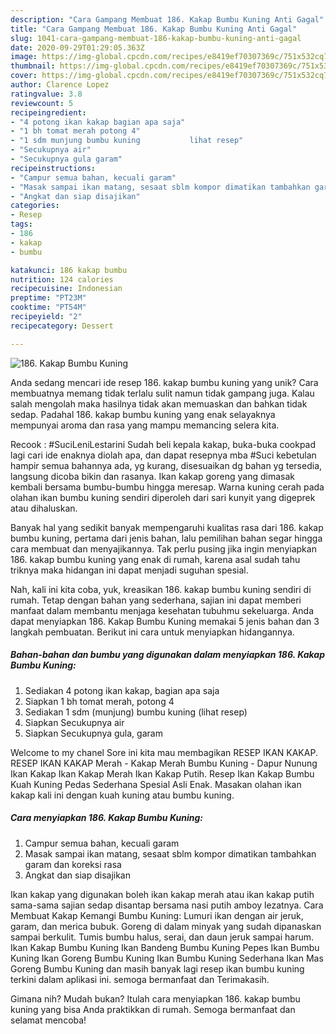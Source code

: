 ```yaml
---
description: "Cara Gampang Membuat 186. Kakap Bumbu Kuning Anti Gagal"
title: "Cara Gampang Membuat 186. Kakap Bumbu Kuning Anti Gagal"
slug: 1041-cara-gampang-membuat-186-kakap-bumbu-kuning-anti-gagal
date: 2020-09-29T01:29:05.363Z
image: https://img-global.cpcdn.com/recipes/e8419ef70307369c/751x532cq70/186-kakap-bumbu-kuning-foto-resep-utama.jpg
thumbnail: https://img-global.cpcdn.com/recipes/e8419ef70307369c/751x532cq70/186-kakap-bumbu-kuning-foto-resep-utama.jpg
cover: https://img-global.cpcdn.com/recipes/e8419ef70307369c/751x532cq70/186-kakap-bumbu-kuning-foto-resep-utama.jpg
author: Clarence Lopez
ratingvalue: 3.8
reviewcount: 5
recipeingredient:
- "4 potong ikan kakap bagian apa saja"
- "1 bh tomat merah potong 4"
- "1 sdm munjung bumbu kuning           lihat resep"
- "Secukupnya air"
- "Secukupnya gula garam"
recipeinstructions:
- "Campur semua bahan, kecuali garam"
- "Masak sampai ikan matang, sesaat sblm kompor dimatikan tambahkan garam dan koreksi rasa"
- "Angkat dan siap disajikan"
categories:
- Resep
tags:
- 186
- kakap
- bumbu

katakunci: 186 kakap bumbu 
nutrition: 124 calories
recipecuisine: Indonesian
preptime: "PT23M"
cooktime: "PT54M"
recipeyield: "2"
recipecategory: Dessert

---
```



![186. Kakap Bumbu Kuning](https://img-global.cpcdn.com/recipes/e8419ef70307369c/751x532cq70/186-kakap-bumbu-kuning-foto-resep-utama.jpg)

Anda sedang mencari ide resep 186. kakap bumbu kuning yang unik? Cara membuatnya memang tidak terlalu sulit namun tidak gampang juga. Kalau salah mengolah maka hasilnya tidak akan memuaskan dan bahkan tidak sedap. Padahal 186. kakap bumbu kuning yang enak selayaknya mempunyai aroma dan rasa yang mampu memancing selera kita.

Recook : #SuciLeniLestarini Sudah beli kepala kakap, buka-buka cookpad lagi cari ide enaknya diolah apa, dan dapat resepnya mba #Suci kebetulan hampir semua bahannya ada, yg kurang, disesuaikan dg bahan yg tersedia, langsung dicoba bikin dan rasanya. Ikan kakap goreng yang dimasak kembali bersama bumbu-bumbu hingga meresap. Warna kuning cerah pada olahan ikan bumbu kuning sendiri diperoleh dari sari kunyit yang digeprek atau dihaluskan.

Banyak hal yang sedikit banyak mempengaruhi kualitas rasa dari 186. kakap bumbu kuning, pertama dari jenis bahan, lalu pemilihan bahan segar hingga cara membuat dan menyajikannya. Tak perlu pusing jika ingin menyiapkan 186. kakap bumbu kuning yang enak di rumah, karena asal sudah tahu triknya maka hidangan ini dapat menjadi suguhan spesial.


Nah, kali ini kita coba, yuk, kreasikan 186. kakap bumbu kuning sendiri di rumah. Tetap dengan bahan yang sederhana, sajian ini dapat memberi manfaat dalam membantu menjaga kesehatan tubuhmu sekeluarga. Anda dapat menyiapkan 186. Kakap Bumbu Kuning memakai 5 jenis bahan dan 3 langkah pembuatan. Berikut ini cara untuk menyiapkan hidangannya.

<!--inarticleads1-->

##### Bahan-bahan dan bumbu yang digunakan dalam menyiapkan 186. Kakap Bumbu Kuning:

1. Sediakan 4 potong ikan kakap, bagian apa saja
1. Siapkan 1 bh tomat merah, potong 4
1. Sediakan 1 sdm (munjung) bumbu kuning           (lihat resep)
1. Siapkan Secukupnya air
1. Siapkan Secukupnya gula, garam


Welcome to my chanel Sore ini kita mau membagikan RESEP IKAN KAKAP. RESEP IKAN KAKAP Merah - Kakap Merah Bumbu Kuning - Dapur Nunung Ikan Kakap Ikan Kakap Merah Ikan Kakap Putih. Resep Ikan Kakap Bumbu Kuah Kuning Pedas Sederhana Spesial Asli Enak. Masakan olahan ikan kakap kali ini dengan kuah kuning atau bumbu kuning. 

<!--inarticleads2-->

##### Cara menyiapkan 186. Kakap Bumbu Kuning:

1. Campur semua bahan, kecuali garam
1. Masak sampai ikan matang, sesaat sblm kompor dimatikan tambahkan garam dan koreksi rasa
1. Angkat dan siap disajikan


Ikan kakap yang digunakan boleh ikan kakap merah atau ikan kakap putih sama-sama sajian sedap disantap bersama nasi putih amboy lezatnya. Cara Membuat Kakap Kemangi Bumbu Kuning: Lumuri ikan dengan air jeruk, garam, dan merica bubuk. Goreng di dalam minyak yang sudah dipanaskan sampai berkulit. Tumis bumbu halus, serai, dan daun jeruk sampai harum. Ikan Kakap Bumbu Kuning Ikan Bandeng Bumbu Kuning Pepes Ikan Bumbu Kuning Ikan Goreng Bumbu Kuning Ikan Bumbu Kuning Sederhana Ikan Mas Goreng Bumbu Kuning dan masih banyak lagi resep ikan bumbu kuning terkini dalam aplikasi ini. semoga bermanfaat dan Terimakasih. 

Gimana nih? Mudah bukan? Itulah cara menyiapkan 186. kakap bumbu kuning yang bisa Anda praktikkan di rumah. Semoga bermanfaat dan selamat mencoba!
